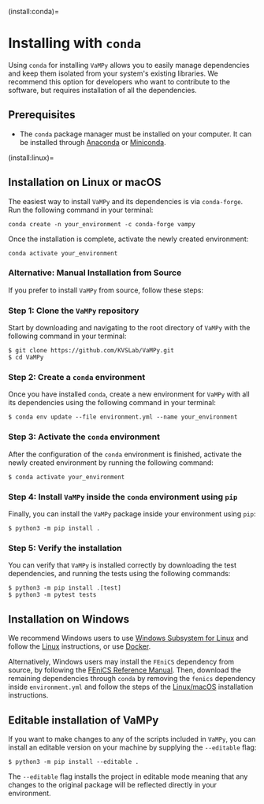 (install:conda)=

# Installing with `conda`

Using `conda` for installing `VaMPy` allows you to easily manage dependencies and keep them isolated from your system's
existing libraries. We recommend this option for developers who want to contribute to the software, but requires
installation of all the dependencies.

## Prerequisites

- The `conda` package manager must be installed on your computer. It can be installed
  through [Anaconda](https://www.anaconda.com/) or [Miniconda](https://docs.conda.io/en/latest/miniconda.html).

(install:linux)=

## Installation on Linux or macOS

The easiest way to install `VaMPy` and its dependencies is via `conda-forge`. Run the following command in your terminal:

```
conda create -n your_environment -c conda-forge vampy
```

Once the installation is complete, activate the newly created environment:

```
conda activate your_environment
```

### Alternative: Manual Installation from Source

If you prefer to install `VaMPy` from source, follow these steps:

### Step 1:  Clone the `VaMPy` repository

Start by downloading and navigating to the root directory of `VaMPy` with the following command in your terminal:

``` console
$ git clone https://github.com/KVSLab/VaMPy.git
$ cd VaMPy
```

### Step 2:  Create a `conda` environment

Once you have installed `conda`, create a new environment for `VaMPy` with all its dependencies using the following
command in your terminal:

``` console
$ conda env update --file environment.yml --name your_environment
```

### Step 3: Activate the `conda` environment

After the configuration of the `conda` environment is finished, activate the newly created environment by running the
following command:

``` console
$ conda activate your_environment
```

### Step 4: Install `VaMPy` inside the `conda` environment using `pip`

Finally, you can install the `VaMPy` package inside your environment using `pip`:

``` console
$ python3 -m pip install .
```

### Step 5: Verify the installation

You can verify that `VaMPy` is installed correctly by downloading the test dependencies, and running the tests using the
following commands:

``` console
$ python3 -m pip install .[test]
$ python3 -m pytest tests 
```

## Installation on Windows

We recommend Windows users to use [Windows Subsystem for Linux](https://learn.microsoft.com/en-us/windows/wsl/install)
and follow the [Linux](install:linux) instructions, or use [Docker](install:docker).

Alternatively, Windows users may install the `FEniCS` dependency from source, by following
the [FEniCS Reference Manual](https://fenics.readthedocs.io/en/latest/installation.html). Then, download the remaining
dependencies through `conda` by removing the `fenics` dependency inside `environment.yml` and follow the steps of
the [Linux/macOS](install:linux) installation instructions.

## Editable installation of VaMPy

If you want to make changes to any of the scripts included in `VaMPy`, you can install an editable version on your
machine by supplying the `--editable` flag:

```
$ python3 -m pip install --editable .
```

The `--editable` flag installs the project in editable mode meaning that any changes to the original package will be
reflected directly in your environment.

